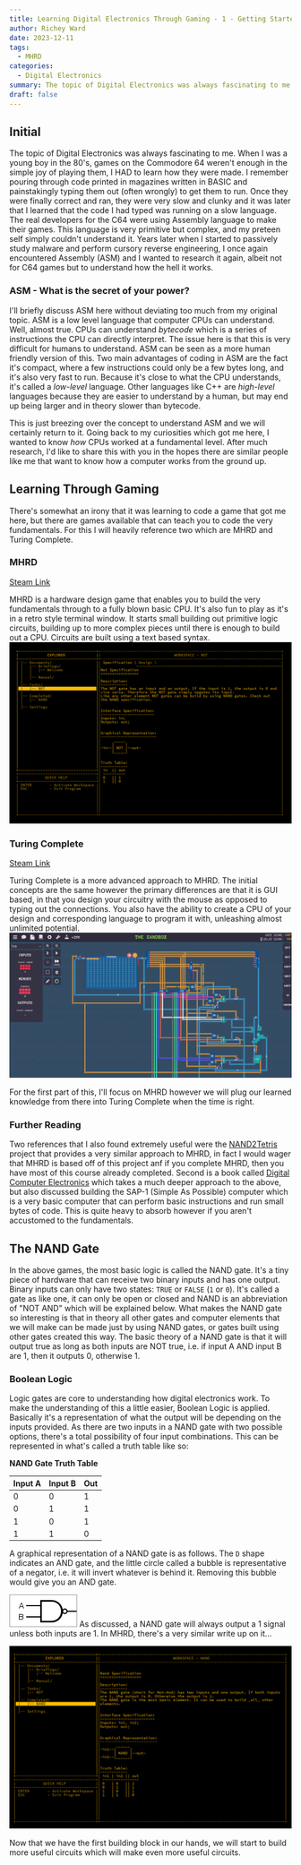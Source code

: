 ```yaml
---
title: Learning Digital Electronics Through Gaming - 1 - Getting Started
author: Richey Ward
date: 2023-12-11
tags:
  - MHRD
categories:
  - Digital Electronics
summary: The topic of Digital Electronics was always fascinating to me.  When I...
draft: false
---
```


## Initial
The topic of Digital Electronics was always fascinating to me.  When I was a young boy in the 80's, games on the Commodore 64 weren't enough in the simple joy of playing them, I HAD to learn how they were made.  I remember pouring through code printed in magazines written in BASIC and painstakingly typing them out (often wrongly) to get them to run. Once they were finally correct and ran, they were very slow and clunky and it was later that I learned that the code I had typed was running on a slow language. The real developers for the C64 were using Assembly language to make their games.  This language is very primitive but complex, and my preteen self simply couldn't understand it.  Years later when I started to passively study malware and perform cursory reverse engineering, I once again encountered Assembly (ASM) and I wanted to research it again, albeit not for C64 games but to understand how the hell it works.

### ASM - What is the secret of your power?
I'll briefly discuss ASM here without deviating too much from my original topic. ASM is a low level language that computer CPUs can understand.  Well, almost true. CPUs can understand *bytecode* which is a series of instructions the CPU can directly interpret. The issue here is that this is very difficult for humans to understand.  ASM can be seen as a more human friendly version of this. Two main advantages of coding in ASM are the fact it's compact, where a few instructions could only be a few bytes long, and it's also very fast to run.  Because it's close to what the CPU understands, it's called a *low-level* language.  Other languages like C++ are *high-level* languages because they are easier to understand by a human, but may end up being larger and in theory slower than bytecode.

This is just breezing over the concept to understand ASM and we will certainly return to it. Going back to my curiosities which got me here, I wanted to know *how* CPUs worked at a fundamental level.  After much research, I'd like to share this with you in the hopes there are similar people like me that want to know how a computer works from the ground up.

## Learning Through Gaming
There's somewhat an irony that it was learning to code a game that got me here, but there are games available that can teach you to code the very fundamentals.  For this I will heavily reference two which are MHRD and Turing Complete.

### MHRD
[Steam Link](https://store.steampowered.com/app/576030/MHRD/)

MHRD is a hardware design game that enables you to build the very fundamentals through to a fully blown basic CPU. It's also fun to play as it's in a retro style terminal window. It starts small building out primitive logic circuits, building up to more complex pieces until there is enough to build out a CPU. Circuits are built using a text based syntax. 
![](mhrd.png)

### Turing Complete
[Steam Link](https://store.steampowered.com/app/1444480/Turing_Complete/)

Turing Complete is a more advanced approach to MHRD. The initial concepts are the same however the primary differences are that it is GUI based, in that you design your circuitry with the mouse as opposed to typing out the connections.  You also have the ability to create a CPU of your design and corresponding language to program it with, unleashing almost unlimited potential. 
![](turing-complete.png)

For the first part of this, I'll focus on MHRD however we will plug our learned knowledge from there into Turing Complete when the time is right.
### Further Reading
Two references that I also found extremely useful were the [NAND2Tetris](https://www.nand2tetris.org/) project that provides a very similar approach to MHRD, in fact I would wager that MHRD is based off of this project anf if you complete MHRD, then you have most of this course already completed.  Second is a book called [Digital Computer Electronics](https://archive.org/details/367026792DigitalComputerElectronicsAlbertPaulMalvinoAndJeraldABrownPdf1) which takes a much deeper approach to the above, but also discussed building the SAP-1 (Simple As Possible) computer which is a very basic computer that can perform basic instructions and run small bytes of code.  This is quite heavy to absorb however if you aren't accustomed to the fundamentals.

## The NAND Gate
In the above games, the most basic logic is called the NAND gate.  It's a tiny piece of hardware that can receive two binary inputs and has one output.  Binary inputs can only have two states: `TRUE` or `FALSE` (`1` or `0`).  It's called a gate as like one, it can only be open or closed and NAND is an abbreviation of "NOT AND" which will be explained below.  What makes the NAND gate so interesting is that in theory all other gates and computer elements that we will make can be made just by using NAND gates, or gates built using other gates created this way.  The basic theory of a NAND gate is that it will output true as long as both inputs are NOT true, i.e. if input A AND input B are 1, then it outputs 0, otherwise 1. 

### Boolean Logic
Logic gates are core to understanding how digital electronics work. To make the understanding of this a little easier, Boolean Logic is applied. Basically it's a representation of what the output will be depending on the inputs provided.  As there are two inputs in a NAND gate with two possible options, there's a total possibility of four input combinations.  This can be represented in what's called a truth table like so:

**NAND Gate Truth Table**

| Input A | Input B | Out |
| ------- | ------- | --- |
| 0       | 0       | 1   |
| 0       | 1       | 1   |
| 1       | 0       | 1   |
| 1       | 1       | 0   |

A graphical representation of a NAND gate is as follows.  The `D` shape indicates an AND gate, and the little circle called a bubble is representative of a negator, i.e. it will invert whatever is behind it. Removing this bubble would give you an AND gate.

![](nand.png)
As discussed, a NAND gate will always output a 1 signal unless both inputs are 1.  In MHRD, there's a very similar write up on it...

![](mhrd-nand.png)


Now that we have the first building block in our hands, we will start to build more useful circuits which will make even more useful circuits.
